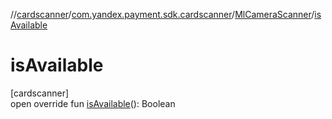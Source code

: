 //[cardscanner](../../../index.md)/[com.yandex.payment.sdk.cardscanner](../index.md)/[MlCameraScanner](index.md)/[isAvailable](is-available.md)

# isAvailable

[cardscanner]\
open override fun [isAvailable](is-available.md)(): Boolean

